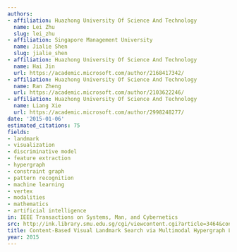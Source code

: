 ```yaml
---
authors:
- affiliation: Huazhong University Of Science And Technology
  name: Lei Zhu
  slug: lei_zhu
- affiliation: Singapore Management University
  name: Jialie Shen
  slug: jialie_shen
- affiliation: Huazhong University Of Science And Technology
  name: Hai Jin
  url: https://academic.microsoft.com/author/2168417342/
- affiliation: Huazhong University Of Science And Technology
  name: Ran Zheng
  url: https://academic.microsoft.com/author/2103622246/
- affiliation: Huazhong University Of Science And Technology
  name: Liang Xie
  url: https://academic.microsoft.com/author/2998248277/
date: '2015-01-06'
estimated_citations: 75
fields:
- landmark
- visualization
- discriminative model
- feature extraction
- hypergraph
- constraint graph
- pattern recognition
- machine learning
- vertex
- modalities
- mathematics
- artificial intelligence
in: IEEE Transactions on Systems, Man, and Cybernetics
src: http://ink.library.smu.edu.sg/cgi/viewcontent.cgi?article=3464&context=sis_research
title: Content-Based Visual Landmark Search via Multimodal Hypergraph Learning
year: 2015
---
```

